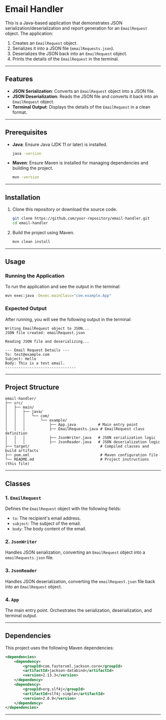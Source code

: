 
# Email Handler

This is a Java-based application that demonstrates JSON serialization/deserialization and report generation for an `EmailRequest` object. The application:

1. Creates an `EmailRequest` object.
2. Serializes it into a JSON file (`emailRequests.json`).
3. Deserializes the JSON back into an `EmailRequest` object.
4. Prints the details of the `EmailRequest` in the terminal.

---

## Features

- **JSON Serialization**: Converts an `EmailRequest` object into a JSON file.
- **JSON Deserialization**: Reads the JSON file and converts it back into an `EmailRequest` object.
- **Terminal Output**: Displays the details of the `EmailRequest` in a clean format.

---

## Prerequisites

- **Java**: Ensure Java (JDK 11 or later) is installed.
  ```bash
  java -version
  ```
- **Maven**: Ensure Maven is installed for managing dependencies and building the project.
  ```bash
  mvn -version
  ```

---

## Installation

1. Clone this repository or download the source code.
   ```bash
   git clone https://github.com/your-repository/email-handler.git
   cd email-handler
   ```

2. Build the project using Maven.
   ```bash
   mvn clean install
   ```

---

## Usage

### Running the Application

To run the application and see the output in the terminal:

```bash
mvn exec:java -Dexec.mainClass="com.example.App"
```

### Expected Output

After running, you will see the following output in the terminal:

```
Writing EmailRequest object to JSON...
JSON file created: emailRequest.json

Reading JSON file and deserializing...

--- Email Request Details ---
To: test@example.com
Subject: Hello
Body: This is a test email.
--------------------------------
```

---

## Project Structure

```
email-handler/
├── src/
│   ├── main/
│   │   ├── java/
│   │   │   └── com/
│   │   │       └── example/
│   │   │           ├── App.java          # Main entry point
│   │   │           ├── EmailRequests.java # EmailRequest class definition
│   │   │           ├── JsonWriter.java   # JSON serialization logic
│   │   │           ├── JsonReader.java   # JSON deserialization logic
├── target/                                # Compiled classes and build artifacts
├── pom.xml                                # Maven configuration file
└── README.md                              # Project instructions (this file)
```

---

## Classes

### 1. `EmailRequest`
Defines the `EmailRequest` object with the following fields:
- `to`: The recipient's email address.
- `subject`: The subject of the email.
- `body`: The body content of the email.

### 2. `JsonWriter`
Handles JSON serialization, converting an `EmailRequest` object into a `emailRequests.json` file.

### 3. `JsonReader`
Handles JSON deserialization, converting the `emailRequest.json` file back into an `EmailRequest` object.

### 4. `App`
The main entry point. Orchestrates the serialization, deserialization, and terminal output.

---

## Dependencies

This project uses the following Maven dependencies:

```xml
<dependencies>
    <dependency>
        <groupId>com.fasterxml.jackson.core</groupId>
        <artifactId>jackson-databind</artifactId>
        <version>2.13.3</version>
    </dependency>
    <dependency>
        <groupId>org.slf4j</groupId>
        <artifactId>slf4j-simple</artifactId>
        <version>2.0.9</version>
    </dependency>
</dependencies>
```

---


